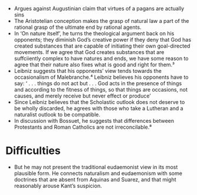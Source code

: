 - Argues against Augustinian claim that virtues of a pagans are actually sins
- The Aristotelian conception makes the grasp of natural law a part of the rational grasp of the ultimate end by rational agents.
- In ‘On nature itself’, he turns the theological argument back on his opponents; they diminish God’s creative power if they deny that God has created substances that are capable of initiating their own goal-directed movements. If we agree that God creates substances that are suffciiently complex to have natures and ends, we have some reason to agree that their nature also fixes what is good and right for them.³ 
- Leibniz suggests that his opponents’ view tends towards the occasionalism of Malebranche.⁴ Leibniz believes his opponents have to say: ‘ . . . things do not act but . . . God acts in the presence of things and according to the fitness of things, so that things are occasions, not causes, and merely receive but never effect or produce’ 
- Since Leibniz believes that the Scholastic outlook does not deserve to be wholly discarded, he agrees with those who take a Lutheran and a naturalist outlook to be compatible.
- In discussion with Bossuet, he suggests that differences between Protestants and Roman Catholics are not irreconcilable.⁸








#                  Difficulties

- But he may not present the traditional eudaemonist view in its most plausible form. He connects naturalism and eudaemonism with some doctrines that are absent from Aquinas and Suarez, and that might reasonably arouse Kant’s suspicion. 